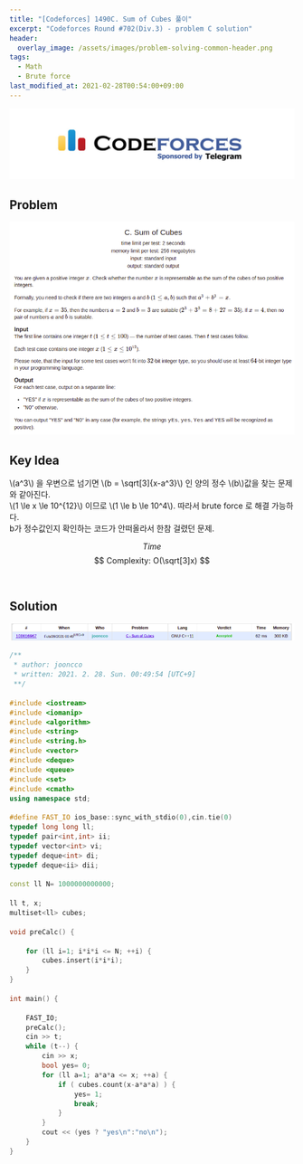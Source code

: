 ```yaml
---
title: "[Codeforces] 1490C. Sum of Cubes 풀이"
excerpt: "Codeforces Round #702(Div.3) - problem C solution"
header:
  overlay_image: /assets/images/problem-solving-common-header.png
tags:
  - Math
  - Brute force
last_modified_at: 2021-02-28T00:54:00+09:00
---
```

<a href="https://codeforces.com/">
    <img src="/assets/images/codeforces-logo.jpeg"/>
</a>

## Problem
<a href="http://codeforces.com/contest/1490/problem/C">
    <img src="/assets/images/codeforces-1490C.png"/>
</a>

<br/>

## Key Idea
\\(a^3\\) 을 우변으로 넘기면 \\(b = \sqrt[3]{x-a^3}\\) 인 양의 정수 \\(b\\)값을 찾는 문제와 같아진다.  
\\(1 \le x \le 10^{12}\\) 이므로 \\(1 \le b \le 10^4\\). 따라서 brute force 로 해결 가능하다.  
b가 정수값인지 확인하는 코드가 안떠올라서 한참 걸렸던 문제.  

$$ Time $$ $$ Complexity: O(\sqrt[3]x) $$

<br/>

## Solution
<img src="/assets/images/codeforces-1490C-result.png"/>

```cpp
/**
 * author: jooncco
 * written: 2021. 2. 28. Sun. 00:49:54 [UTC+9]
 **/

#include <iostream>
#include <iomanip>
#include <algorithm>
#include <string>
#include <string.h>
#include <vector>
#include <deque>
#include <queue>
#include <set>
#include <cmath>
using namespace std;

#define FAST_IO ios_base::sync_with_stdio(0),cin.tie(0)
typedef long long ll;
typedef pair<int,int> ii;
typedef vector<int> vi;
typedef deque<int> di;
typedef deque<ii> dii;

const ll N= 1000000000000;

ll t, x;
multiset<ll> cubes;

void preCalc() {

    for (ll i=1; i*i*i <= N; ++i) {
        cubes.insert(i*i*i);
    }
}

int main() {
    
    FAST_IO;
    preCalc();
    cin >> t;
    while (t--) {
        cin >> x;
        bool yes= 0;
        for (ll a=1; a*a*a <= x; ++a) {
            if ( cubes.count(x-a*a*a) ) {
                yes= 1;
                break;
            }
        }
        cout << (yes ? "yes\n":"no\n");
    }
}


```
